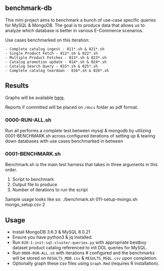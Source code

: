 ## benchmark-db

This mini project aims to benchmark a bunch of use-case specific queries for MySQL & MongoDB. The goal is to produce data that allows us to analyze which database is better in various E-Commerce scenarios.


Use cases benchmarked on this iteration:

    - Complete catalog ingest - 011*.sh & 021*.sh
    - Single Product Fetch - 012*.sh & 022*.sh
    - Multiple Product Fetches - 013*.sh & 023*.sh
    - Catalog promotion update - 014*.sh & 024*.sh
    - Catalog Search Query - 015*.sh & 025*.sh
    - Complete catalog teardown - 016*.sh & 026*.sh

## Results

Graphs will be available [here](https://github.com/ankitgyawali/benchmark-db/blob/master/Graph.md).

Reports if committed will be placed on `/docs` folder as pdf format.

### 0000-RUN-ALL.sh

Run all performs a complete test between mysql & mongodb by utilizing 0001-BENCHMARK.sh across configured iterations of setting up & tearing down databases with use cases benchmarked in between

### 0001-BENCHMARK.sh

Benchmark.sh is the main test harness that takes in three arguments in this order.
1. Script to benchmark
2. Output file to produce
3. Number of iterations to run the script

Sample usage looks like so:  ./benchmark.sh 011-setup-mongo.sh mongo_setup.csv 2


## Usage 
- Install MongoDB 3.6.3 & MySQL 8.0.21
- Ensure you have python3 & jq installed.
- Run `020-1-init-sql-cluster-queries.py` with appropriate bestbuy dataset product catalog referenced to init DDL queries for MySQL.
- Run `0000-RUN-ALL.sh` with iterations # configured and the benchmarks will be stored on `RESULTS_MDB.csv` & `RESULTS_MSQL.csv` upon completion.
- Optionally graph these csv files using `Graph.Rmd` (requires R installation). 
